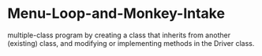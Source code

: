 # Menu-Loop-and-Monkey-Intake
multiple-class program by creating a class that inherits from another (existing) class, and modifying or implementing methods in the Driver class.
